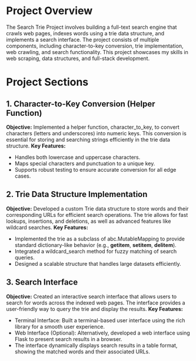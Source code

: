 # Project Overview 
The Search Trie Project involves building a full-text search engine that crawls web pages, indexes words using a trie data structure, and implements a search interface. The project consists of multiple components, including character-to-key conversion, trie implementation, web crawling, and search functionality. This project showcases my skills in web scraping, data structures, and full-stack development.

# Project Sections 
## 1. Character-to-Key Conversion (Helper Function) 
**Objective:**
Implemented a helper function, character_to_key, to convert characters (letters and underscores) into numeric keys. This conversion is essential for storing and searching strings efficiently in the trie data structure.
**Key Features:**
- Handles both lowercase and uppercase characters.
- Maps special characters and punctuation to a unique key.
- Supports robust testing to ensure accurate conversion for all edge cases.

## 2. Trie Data Structure Implementation
**Objective:** 
Developed a custom Trie data structure to store words and their corresponding URLs for efficient search operations. The trie allows for fast lookups, insertions, and deletions, as well as advanced features like wildcard searches.
**Key Features:**
- Implemented the trie as a subclass of abc.MutableMapping to provide standard dictionary-like behavior (e.g., __getitem__, __setitem__, __delitem__).
- Integrated a wildcard_search method for fuzzy matching of search queries.
- Designed a scalable structure that handles large datasets efficiently.

## 3. Search Interface
**Objective:** 
Created an interactive search interface that allows users to search for words across the indexed web pages. The interface provides a user-friendly way to query the trie and display the results.
**Key Features:**
- Terminal Interface: Built a terminal-based user interface using the rich library for a smooth user experience.
- Web Interface (Optional): Alternatively, developed a web interface using Flask to present search results in a browser.
- The interface dynamically displays search results in a table format, showing the matched words and their associated URLs.
